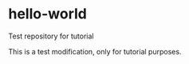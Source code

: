 # hello-world
Test repository for tutorial

This is a test modification, only for tutorial purposes.
